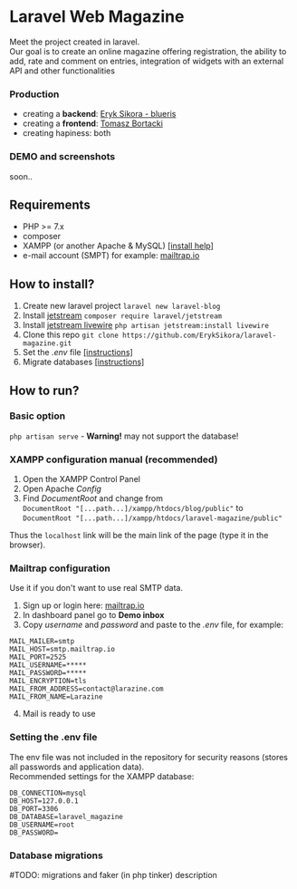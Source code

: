 # Laravel Web Magazine

Meet the project created in laravel.  
Our goal is to create an online magazine offering registration, the ability to add, rate and comment on entries, integration of widgets with an external API and other functionalities

### Production

-   creating a **backend**: [Eryk Sikora - blueris](https://github.com/ErykSikora)
-   creating a **frontend**: [Tomasz Bortacki](https://github.com/tomaszbortacki)
-   creating hapiness: both

### DEMO and screenshots

soon..

## Requirements

-   PHP >= 7.x
-   composer
-   XAMPP (or another Apache & MySQL) [[install help]](#xampp-configuration-panel)
-   e-mail account (SMPT) for example: [mailtrap.io](https://mailtrap.io/)

## How to install?

1. Create new laravel project `laravel new laravel-blog`
2. Install [jetstream](https://jetstream.laravel.com/1.x/introduction.html) `composer require laravel/jetstream`
3. Install [jetstream livewire](https://jetstream.laravel.com/1.x/stacks/livewire.html) `php artisan jetstream:install livewire`
4. Clone this repo `git clone https://github.com/ErykSikora/laravel-magazine.git`
5. Set the _.env_ file [[instructions]](#setting-the-env-file)
6. Migrate databases [[instructions]](#database-migrations)

## How to run?

### Basic option

`php artisan serve` - **Warning!** may not support the database!

### XAMPP configuration manual (recommended)

1. Open the XAMPP Control Panel
2. Open Apache _Config_
3. Find _DocumentRoot_ and change from  
   `DocumentRoot "[...path...]/xampp/htdocs/blog/public"` to  
   `DocumentRoot "[...path...]/xampp/htdocs/laravel-magazine/public"`

Thus the `localhost` link will be the main link of the page (type it in the browser).

### Mailtrap configuration

Use it if you don't want to use real SMTP data.

1. Sign up or login here: [mailtrap.io](https://mailtrap.io/)
2. In dashboard panel go to **Demo inbox**
3. Copy _username_ and _password_ and paste to the _.env_ file, for example:

```
MAIL_MAILER=smtp
MAIL_HOST=smtp.mailtrap.io
MAIL_PORT=2525
MAIL_USERNAME=*****
MAIL_PASSWORD=*****
MAIL_ENCRYPTION=tls
MAIL_FROM_ADDRESS=contact@larazine.com
MAIL_FROM_NAME=Larazine
```

4. Mail is ready to use

### Setting the .env file

The env file was not included in the repository for security reasons (stores all passwords and application data).  
Recommended settings for the XAMPP database:

```
DB_CONNECTION=mysql
DB_HOST=127.0.0.1
DB_PORT=3306
DB_DATABASE=laravel_magazine
DB_USERNAME=root
DB_PASSWORD=
```

### Database migrations

#TODO: migrations and faker (in php tinker) description
